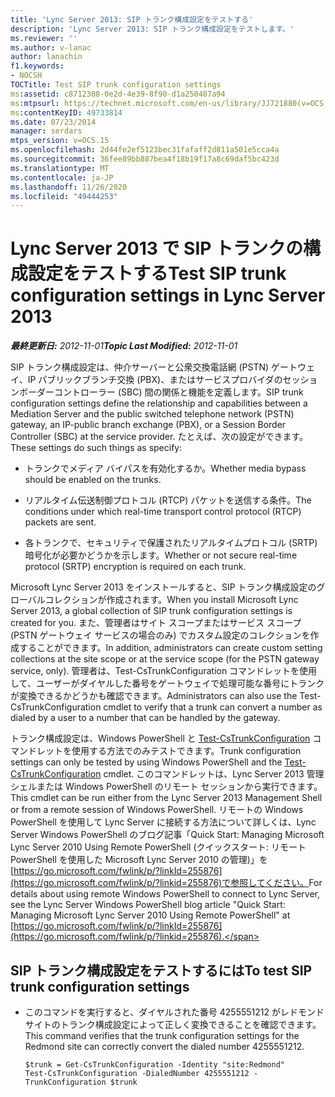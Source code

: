 ```yaml
---
title: 'Lync Server 2013: SIP トランク構成設定をテストする'
description: 'Lync Server 2013: SIP トランク構成設定をテストします。'
ms.reviewer: ''
ms.author: v-lanac
author: lanachin
f1.keywords:
- NOCSH
TOCTitle: Test SIP trunk configuration settings
ms:assetid: c8712308-0e2d-4e39-8f90-d1a250487a94
ms:mtpsurl: https://technet.microsoft.com/en-us/library/JJ721880(v=OCS.15)
ms:contentKeyID: 49733814
ms.date: 07/23/2014
manager: serdars
mtps_version: v=OCS.15
ms.openlocfilehash: 2d44fe2ef5123bec31fafaff2d811a501e5cca4a
ms.sourcegitcommit: 36fee89bb887bea4f18b19f17a8c69daf5bc423d
ms.translationtype: MT
ms.contentlocale: ja-JP
ms.lasthandoff: 11/26/2020
ms.locfileid: "49444253"
---
```

# <a name="test-sip-trunk-configuration-settings-in-lync-server-2013"></a><span data-ttu-id="9ad9d-103">Lync Server 2013 で SIP トランクの構成設定をテストする</span><span class="sxs-lookup"><span data-stu-id="9ad9d-103">Test SIP trunk configuration settings in Lync Server 2013</span></span>

<div data-xmlns="http://www.w3.org/1999/xhtml">

<div class="topic" data-xmlns="http://www.w3.org/1999/xhtml" data-msxsl="urn:schemas-microsoft-com:xslt" data-cs="https://msdn.microsoft.com/">

<div data-asp="https://msdn2.microsoft.com/asp">



</div>

<div id="mainSection">

<div id="mainBody"><span data-ttu-id="9ad9d-104">

<span> </span></span><span class="sxs-lookup"><span data-stu-id="9ad9d-104">

<span> </span></span></span>

<span data-ttu-id="9ad9d-105">_**最終更新日:** 2012-11-01_</span><span class="sxs-lookup"><span data-stu-id="9ad9d-105">_**Topic Last Modified:** 2012-11-01_</span></span>

<span data-ttu-id="9ad9d-106">SIP トランク構成設定は、仲介サーバーと公衆交換電話網 (PSTN) ゲートウェイ、IP パブリックブランチ交換 (PBX)、またはサービスプロバイダのセッションボーダーコントローラー (SBC) 間の関係と機能を定義します。</span><span class="sxs-lookup"><span data-stu-id="9ad9d-106">SIP trunk configuration settings define the relationship and capabilities between a Mediation Server and the public switched telephone network (PSTN) gateway, an IP-public branch exchange (PBX), or a Session Border Controller (SBC) at the service provider.</span></span> <span data-ttu-id="9ad9d-107">たとえば、次の設定ができます。</span><span class="sxs-lookup"><span data-stu-id="9ad9d-107">These settings do such things as specify:</span></span>

  - <span data-ttu-id="9ad9d-108">トランクでメディア バイパスを有効化するか。</span><span class="sxs-lookup"><span data-stu-id="9ad9d-108">Whether media bypass should be enabled on the trunks.</span></span>

  - <span data-ttu-id="9ad9d-109">リアルタイム伝送制御プロトコル (RTCP) パケットを送信する条件。</span><span class="sxs-lookup"><span data-stu-id="9ad9d-109">The conditions under which real-time transport control protocol (RTCP) packets are sent.</span></span>

  - <span data-ttu-id="9ad9d-110">各トランクで、セキュリティで保護されたリアルタイムプロトコル (SRTP) 暗号化が必要かどうかを示します。</span><span class="sxs-lookup"><span data-stu-id="9ad9d-110">Whether or not secure real-time protocol (SRTP) encryption is required on each trunk.</span></span>

<span data-ttu-id="9ad9d-111">Microsoft Lync Server 2013 をインストールすると、SIP トランク構成設定のグローバルコレクションが作成されます。</span><span class="sxs-lookup"><span data-stu-id="9ad9d-111">When you install Microsoft Lync Server 2013, a global collection of SIP trunk configuration settings is created for you.</span></span> <span data-ttu-id="9ad9d-112">また、管理者はサイト スコープまたはサービス スコープ (PSTN ゲートウェイ サービスの場合のみ) でカスタム設定のコレクションを作成することができます。</span><span class="sxs-lookup"><span data-stu-id="9ad9d-112">In addition, administrators can create custom setting collections at the site scope or at the service scope (for the PSTN gateway service, only).</span></span> <span data-ttu-id="9ad9d-113">管理者は、Test-CsTrunkConfiguration コマンドレットを使用して、ユーザーがダイヤルした番号をゲートウェイで処理可能な番号にトランクが変換できるかどうかも確認できます。</span><span class="sxs-lookup"><span data-stu-id="9ad9d-113">Administrators can also use the Test-CsTrunkConfiguration cmdlet to verify that a trunk can convert a number as dialed by a user to a number that can be handled by the gateway.</span></span>

<span data-ttu-id="9ad9d-114">トランク構成設定は、Windows PowerShell と [Test-CsTrunkConfiguration](https://docs.microsoft.com/powershell/module/skype/Test-CsTrunkConfiguration) コマンドレットを使用する方法でのみテストできます。</span><span class="sxs-lookup"><span data-stu-id="9ad9d-114">Trunk configuration settings can only be tested by using Windows PowerShell and the [Test-CsTrunkConfiguration](https://docs.microsoft.com/powershell/module/skype/Test-CsTrunkConfiguration) cmdlet.</span></span> <span data-ttu-id="9ad9d-115">このコマンドレットは、Lync Server 2013 管理シェルまたは Windows PowerShell のリモート セッションから実行できます。</span><span class="sxs-lookup"><span data-stu-id="9ad9d-115">This cmdlet can be run either from the Lync Server 2013 Management Shell or from a remote session of Windows PowerShell.</span></span> <span data-ttu-id="9ad9d-116">リモートの Windows PowerShell を使用して Lync Server に接続する方法について詳しくは、Lync Server Windows PowerShell のブログ記事「Quick Start: Managing Microsoft Lync Server 2010 Using Remote PowerShell (クイックスタート: リモート PowerShell を使用した Microsoft Lync Server 2010 の管理)」を[https://go.microsoft.com/fwlink/p/?linkId=255876](https://go.microsoft.com/fwlink/p/?linkid=255876)で参照してください。</span><span class="sxs-lookup"><span data-stu-id="9ad9d-116">For details about using remote Windows PowerShell to connect to Lync Server, see the Lync Server Windows PowerShell blog article "Quick Start: Managing Microsoft Lync Server 2010 Using Remote PowerShell" at [https://go.microsoft.com/fwlink/p/?linkId=255876](https://go.microsoft.com/fwlink/p/?linkid=255876).</span></span>

<div>

## <a name="to-test-sip-trunk-configuration-settings"></a><span data-ttu-id="9ad9d-117">SIP トランク構成設定をテストするには</span><span class="sxs-lookup"><span data-stu-id="9ad9d-117">To test SIP trunk configuration settings</span></span>

  - <span data-ttu-id="9ad9d-118">このコマンドを実行すると、ダイヤルされた番号 4255551212 がレドモンド サイトのトランク構成設定によって正しく変換できることを確認できます。</span><span class="sxs-lookup"><span data-stu-id="9ad9d-118">This command verifies that the trunk configuration settings for the Redmond site can correctly convert the dialed number 4255551212.</span></span>
    
        $trunk = Get-CsTrunkConfiguration -Identity "site:Redmond"
        Test-CsTrunkConfiguration -DialedNumber 4255551212 -TrunkConfiguration $trunk

<span data-ttu-id="9ad9d-119"></div>

</div>

<span> </span>

</div>

</div>

</span><span class="sxs-lookup"><span data-stu-id="9ad9d-119"></div>

</div>

<span> </span>

</div>

</div>

</span></span></div>

